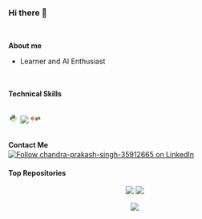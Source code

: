 ### Hi there 👋

<!--
Here are some ideas to get you started:

- 🔭 I’m currently working on ...
- 🌱 I’m currently learning ...
- 👯 I’m looking to collaborate on ...
- 🤔 I’m looking for help with ...
- 💬 Ask me about ...
- 📫 How to reach me: ...
- 😄 Pronouns: ...
- ⚡ Fun fact: ...
-->     
    
<br />

**About me**
- Learner and AI Enthusiast

<br/><br/>
**Technical Skills**
<br/><br/>

<code><img height="20" src="https://raw.githubusercontent.com/github/explore/80688e429a7d4ef2fca1e82350fe8e3517d3494d/topics/python/python.png"></code>
<code><img height="20" src="https://raw.githubusercontent.com/github/explore/80688e429a7d4ef2fca1e82350fe8e3517d3494d/topics/openvino-logo/openvino-logo.png"></code>
<code><img height="20" src="https://raw.githubusercontent.com/github/explore/80688e429a7d4ef2fca1e82350fe8e3517d3494d/topics/git/git.png"></code>
<br/><br/>

**Contact Me**
<br/>
[<img src="https://raw.githubusercontent.com/Raymo111/Raymo111/master/socials/linkedin.png" height="40em" align="center" alt="Follow chandra-prakash-singh-35912665 on LinkedIn" title="Follow chandra-prakash-singh-35912665 on LinkedIn"/>](https://www.linkedin.com/in/chandra-prakash-singh-35912665/)
<br/>

#### Top Repositories

<p align = "center">
  <img  src = "https://github-readme-stats.vercel.app/api?username=chandra-ps612&count_private=true&show_icons=true&theme=codeSTACKr&line_height=40">
  <img src = "https://github-readme-stats.vercel.app/api/top-langs/?username=chandra-ps612&hide=Jupyter%20Notebook&theme=codeSTACKr">
</p>

<p align = "center">
 <img  src="https://github-readme-streak-stats.herokuapp.com/?user=chandra-ps612&show_icons=true&locale=en&layout=compact&theme=codeSTACKr&line_height=0" />
</p> 
<br />
<br />
